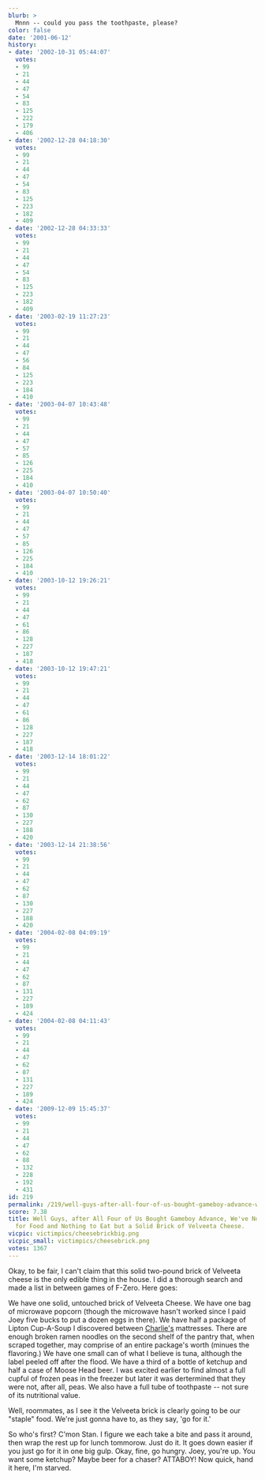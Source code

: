 ```yaml
---
blurb: >
  Mnnn -- could you pass the toothpaste, please?
color: false
date: '2001-06-12'
history:
- date: '2002-10-31 05:44:07'
  votes:
  - 99
  - 21
  - 44
  - 47
  - 54
  - 83
  - 125
  - 222
  - 179
  - 406
- date: '2002-12-28 04:18:30'
  votes:
  - 99
  - 21
  - 44
  - 47
  - 54
  - 83
  - 125
  - 223
  - 182
  - 409
- date: '2002-12-28 04:33:33'
  votes:
  - 99
  - 21
  - 44
  - 47
  - 54
  - 83
  - 125
  - 223
  - 182
  - 409
- date: '2003-02-19 11:27:23'
  votes:
  - 99
  - 21
  - 44
  - 47
  - 56
  - 84
  - 125
  - 223
  - 184
  - 410
- date: '2003-04-07 10:43:48'
  votes:
  - 99
  - 21
  - 44
  - 47
  - 57
  - 85
  - 126
  - 225
  - 184
  - 410
- date: '2003-04-07 10:50:40'
  votes:
  - 99
  - 21
  - 44
  - 47
  - 57
  - 85
  - 126
  - 225
  - 184
  - 410
- date: '2003-10-12 19:26:21'
  votes:
  - 99
  - 21
  - 44
  - 47
  - 61
  - 86
  - 128
  - 227
  - 187
  - 418
- date: '2003-10-12 19:47:21'
  votes:
  - 99
  - 21
  - 44
  - 47
  - 61
  - 86
  - 128
  - 227
  - 187
  - 418
- date: '2003-12-14 18:01:22'
  votes:
  - 99
  - 21
  - 44
  - 47
  - 62
  - 87
  - 130
  - 227
  - 188
  - 420
- date: '2003-12-14 21:38:56'
  votes:
  - 99
  - 21
  - 44
  - 47
  - 62
  - 87
  - 130
  - 227
  - 188
  - 420
- date: '2004-02-08 04:09:19'
  votes:
  - 99
  - 21
  - 44
  - 47
  - 62
  - 87
  - 131
  - 227
  - 189
  - 424
- date: '2004-02-08 04:11:43'
  votes:
  - 99
  - 21
  - 44
  - 47
  - 62
  - 87
  - 131
  - 227
  - 189
  - 424
- date: '2009-12-09 15:45:37'
  votes:
  - 99
  - 21
  - 44
  - 47
  - 62
  - 88
  - 132
  - 228
  - 192
  - 431
id: 219
permalink: /219/well-guys-after-all-four-of-us-bought-gameboy-advance-weve-no-money-left-for-food-and-nothing-to-eat-but-a-solid-brick-of-velveeta-cheese/
score: 7.38
title: Well Guys, after All Four of Us Bought Gameboy Advance, We've No Money Left
  for Food and Nothing to Eat but a Solid Brick of Velveeta Cheese.
vicpic: victimpics/cheesebrickbig.png
vicpic_small: victimpics/cheesebrick.png
votes: 1367
---
```


Okay, to be fair, I can't claim that this solid two-pound brick of
Velveeta cheese is the only edible thing in the house. I did a thorough
search and made a list in between games of F-Zero. Here goes:

We have one solid, untouched brick of Velveeta Cheese. We have one bag
of microwave popcorn (though the microwave hasn't worked since I paid
Joey five bucks to put a dozen eggs in there). We have half a package of
Lipton Cup-A-Soup I discovered between [Charlie's](@/victim/207.md)
mattresses. There are enough broken ramen noodles on the second shelf of
the pantry that, when scraped together, may comprise of an entire
package's worth (minues the flavoring.) We have one small can of what I
believe is tuna, although the label peeled off after the flood. We have
a third of a bottle of ketchup and half a case of Moose Head beer. I was
excited earlier to find almost a full cupful of frozen peas in the
freezer but later it was dertermined that they were not, after all,
peas. We also have a full tube of toothpaste -- not sure of its
nutritional value.

Well, roommates, as I see it the Velveeta brick is clearly going to be
our "staple" food. We're just gonna have to, as they say, 'go for it.'

So who's first? C'mon Stan. I figure we each take a bite and pass it
around, then wrap the rest up for lunch tommorow. Just do it. It goes
down easier if you just go for it in one big gulp. Okay, fine, go
hungry. Joey, you're up. You want some ketchup? Maybe beer for a chaser?
ATTABOY! Now quick, hand it here, I'm starved.